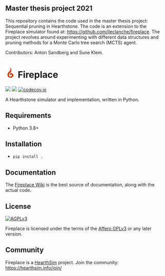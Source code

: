 ## Master thesis project 2021 
This repository contains the code used in the master thesis project: Sequential pruning in Hearthstone. The code is an extension to the Fireplace simulator found at: https://github.com/jleclanche/fireplace. The project revolves around experimenting with different data structures and pruning methods for a Monte Carlo tree search (MCTS) agent. 

Contributors: Anton Sandberg and Sune Klem.



# <img src="/logo.png" height="32" width="32"/> Fireplace
[![](https://img.shields.io/badge/python-3.8+-blue.svg)](https://www.python.org/download/releases/3.8.0/)
[![](https://img.shields.io/github/license/jleclanche/fireplace.svg)](https://github.com/jleclanche/fireplace/blob/master/LICENSE.md)
[![codecov.io](https://codecov.io/github/jleclanche/fireplace/coverage.svg?branch=master)](https://codecov.io/github/jleclanche/fireplace)

A Hearthstone simulator and implementation, written in Python.


## Requirements

* Python 3.8+


## Installation

* `pip install .`


## Documentation

The [Fireplace Wiki](https://github.com/jleclanche/fireplace/wiki) is the best
source of documentation, along with the actual code.


## License

[![AGPLv3](https://www.gnu.org/graphics/agplv3-88x31.png)](http://choosealicense.com/licenses/agpl-3.0/)

Fireplace is licensed under the terms of the
[Affero GPLv3](https://www.gnu.org/licenses/agpl-3.0.en.html) or any later version.


## Community

Fireplace is a [HearthSim](http://hearthsim.info/) project.
Join the community: <https://hearthsim.info/join/>
